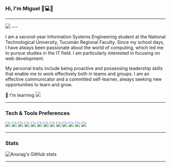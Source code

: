 ### Hi, I'm Miguel 👋💻😄
---
 <img src="https://firebasestorage.googleapis.com/v0/b/frontend-argentina-programa.appspot.com/o/imagenes%2FBanner%20de%20LinkedIn%20Cabecera%20Empresa%20Tecnologia%20Corporativo%20Moderno.png?alt=media&token=8b86b1c5-419f-4cef-95ce-34b0ccee0c38">
---

I am a second-year Information Systems Engineering student at the National Technological University, Tucumán Regional Faculty. Since my school days, I have always been passionate about the world of computing, which led me to pursue studies in the IT field. I am particularly interested in focusing on web development.

My personal traits include being proactive and possessing leadership skills that enable me to work effectively both in teams and groups. I am an effective communicator and a committed self-learner, always seeking new opportunities to learn and grow.

🤔 I'm learning  <img src="https://img.shields.io/badge/-C%20&%20C++-659ad2?style=flat&logo=c%2B%2B&logoColor=ffffff">

---  
### Tech & Tools Preferences

<img src = "https://img.shields.io/badge/-HTML5-E34F26?style=flat&logo=html5&logoColor=white"> <img src = "https://img.shields.io/badge/-CSS3-1572B6?style=flat&logo=css3&logoColor=white">
<img src="https://img.shields.io/badge/-Bootstrap-563D7C?style=flat&logo=bootstrap&logoColor=white">
<img src="https://img.shields.io/badge/-JavaScript-eed718?style=flat&logo=javascript&logoColor=ffffff">
<img src="https://img.shields.io/badge/-React-000000?style=flat&logo=react&logoColor=00c8ff">
<img src="https://img.shields.io/badge/-MySQL-F29111?style=flat&logo=mysql&logoColor=FFFFFF">
<img src="https://img.shields.io/badge/-Node.js-3C873A?style=flat&logo=Node.js&logoColor=white">
<img src="https://img.shields.io/badge/-Firebase-FFA611?style=flat&logo=firebase&logoColor=FFFFFF">
<img src="http://img.shields.io/badge/-Git-F1502F?style=flat&logo=git&logoColor=FFFFFF">
<img src="http://img.shields.io/badge/-Github-000000?style=flat&logo=github&logoColor=FFFFFF">
<img src="http://img.shields.io/badge/-VS%20Code-007ACC?style=flat&logo=visual%20studio%20code&logoColor=white">
<img src="http://img.shields.io/badge/-Heroku-430098?style=flat&logo=heroku&logoColor=white">
<img src="http://img.shields.io/badge/-Vercel-black?style=flat&logo=vercel&logoColor=white">

---
### Stats
![Anurag's GitHub stats](https://github-readme-stats.vercel.app/api?username=miguelsotelo01&show_icons=true&theme=transparent)

 ---
